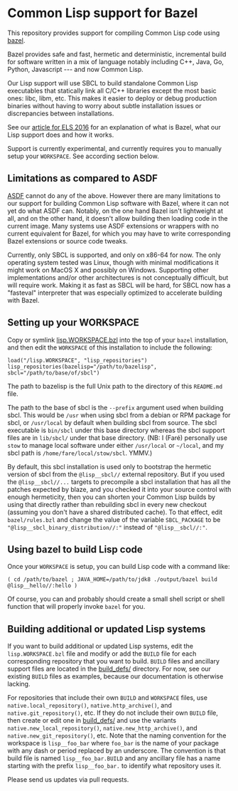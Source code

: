 Common Lisp support for Bazel
=============================

This repository provides support for compiling Common Lisp code using
[bazel](http://bazel.io).

Bazel provides safe and fast, hermetic and deterministic, incremental
build for software written in a mix of language notably including C++,
Java, Go, Python, Javascript --- and now Common Lisp.

Our Lisp support will use SBCL to build standalone Common Lisp
executables that statically link all C/C++ libraries except the most
basic ones: libc, libm, etc. This makes it easier to deploy or debug
production binaries without having to worry about subtle installation
issues or discrepancies between installations.

See our [article for ELS 2016](doc/els2016.pdf) for an explanation of
what is Bazel, what our Lisp support does and how it works.

Support is currently experimental, and currently requires you to
manually setup your `WORKSPACE`. See according section below.


Limitations as compared to ASDF
-------------------------------

[ASDF](http://common-lisp.net/project/asdf/) cannot do any of the
above. However there are many limitations to our support for building
Common Lisp software with Bazel, where it can not yet do what ASDF
can.  Notably, on the one hand Bazel isn't lightweight at all, and on
the other hand, it doesn't allow building then loading code in the
current image. Many systems use ASDF extensions or wrappers with no
current equivalent for Bazel, for which you may have to write
corresponding Bazel extensions or source code tweaks.

Currently, only SBCL is supported, and only on x86-64 for now. The
only operating system tested was Linux, though with minimal
modifications it might work on MacOS X and possibly on Windows.
Supporting other implementations and/or other architectures is not
conceptually difficult, but will require work. Making it as fast as
SBCL will be hard, for SBCL now has a "fasteval" interpreter that was
especially optimized to accelerate building with Bazel.


Setting up your WORKSPACE
-------------------------

Copy or symlink [lisp.WORKSPACE.bzl](lisp.WORKSPACE.bzl) into the top
of your `bazel` installation, and then edit the `WORKSPACE` of this
installation to include the following:

    load("/lisp.WORKSPACE", "lisp_repositories")
    lisp_repositories(bazelisp="/path/to/bazelisp", sbcl="/path/to/base/of/sbcl")

The path to bazelisp is the full Unix path to the directory of this
`README.md` file.

The path to the base of sbcl is the `--prefix` argument used when
building sbcl. This would be `/usr` when using sbcl from a debian or
RPM package for sbcl, or `/usr/local` by default when building sbcl
from source. The sbcl executable is `bin/sbcl` under this base
directory whereas the sbcl support files are in `lib/sbcl/` under that
base directory. (NB: I (Faré) personally use `stow` to manage local
software under either `/usr/local` or `~/local`, and my sbcl path is
`/home/fare/local/stow/sbcl`. YMMV.)

By default, this sbcl installation is used only to bootstrap the
hermetic version of sbcl from the `@lisp__sbcl//` external repository.
But if you used the `@lisp__sbcl//...` targets to precompile a
sbcl installation that has all the patches expected by blaze, and you
checked it into your source control with enough hermeticity, then you
can shorten your Common Lisp builds by using that directly rather than
rebuilding sbcl in every new checkout (assuming you don't have a
shared distributed cache). To that effect, edit `bazel/rules.bzl` and
change the value of the variable `SBCL_PACKAGE` to be
`"@lisp__sbcl_binary_distribution//:"` instead of `"@lisp__sbcl//:"`.


Using bazel to build Lisp code
------------------------------

Once your `WORKSPACE` is setup, you can build Lisp code with a command
like:

    ( cd /path/to/bazel ; JAVA_HOME=/path/to/jdk8 ./output/bazel build @lisp__hello//:hello )

Of course, you can and probably should create a small shell script or
shell function that will properly invoke `bazel` for you.


Building additional or updated Lisp systems
-------------------------------------------

If you want to build additional or updated Lisp systems, edit the
`lisp.WORKSPACE.bzl` file and modify or add the `BUILD` file for each
corresponding repository that you want to build. `BUILD` files and
ancillary support files are located in the [build_defs/](build_defs/)
directory. For now, see our existing `BUILD` files as examples,
because our documentation is otherwise lacking.

For repositories that include their own `BUILD` and `WORKSPACE` files,
use `native.local_repository()`, `native.http_archive()`, and
`native.git_repository()`, etc. If they do not include their own
`BUILD` file, then create or edit one in [build_defs/](build_defs/)
and use the variants `native.new_local_repository()`,
`native.new_http_archive()`, and `native.new_git_repository()`,
etc. Note that the naming convention for the workspace is
`lisp__foo_bar` where `foo_bar` is the name of your package with any
dash or period replaced by an underscore. The convention is that build
file is named `lisp__foo_bar.BUILD` and any ancillary file has a name
starting with the prefix `lisp__foo_bar.` to identify what repository
uses it.

Please send us updates via pull requests.
